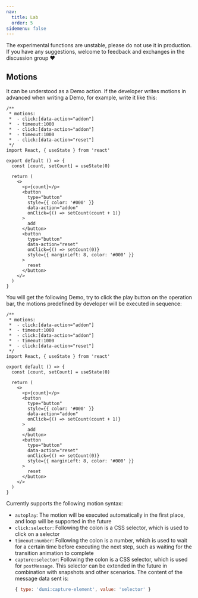 ```yaml
---
nav:
  title: Lab
  order: 5
sidemenu: false
---
```


<Alert>
The experimental functions are unstable, please do not use it in production. If you have any suggestions, welcome to feedback and exchanges in the discussion group ❤
</Alert>

## Motions

It can be understood as a Demo action. If the developer writes motions in advanced when writing a Demo, for example, write it like this:

```tsx | pure
/**
 * motions:
 *  - click:[data-action="addon"]
 *  - timeout:1000
 *  - click:[data-action="addon"]
 *  - timeout:1000
 *  - click:[data-action="reset"]
 */
import React, { useState } from 'react'

export default () => {
  const [count, setCount] = useState(0)

  return (
    <>
      <p>{count}</p>
      <button
        type="button"
        style={{ color: '#000' }}
        data-action="addon"
        onClick={() => setCount(count + 1)}
      >
        add
      </button>
      <button
        type="button"
        data-action="reset"
        onClick={() => setCount(0)}
        style={{ marginLeft: 8, color: '#000' }}
      >
        reset
      </button>
    </>
  )
}
```

You will get the following Demo, try to click the play button on the operation bar, the motions predefined by developer will be executed in sequence:

```tsx
/**
 * motions:
 *  - click:[data-action="addon"]
 *  - timeout:1000
 *  - click:[data-action="addon"]
 *  - timeout:1000
 *  - click:[data-action="reset"]
 */
import React, { useState } from 'react'

export default () => {
  const [count, setCount] = useState(0)

  return (
    <>
      <p>{count}</p>
      <button
        type="button"
        style={{ color: '#000' }}
        data-action="addon"
        onClick={() => setCount(count + 1)}
      >
        add
      </button>
      <button
        type="button"
        data-action="reset"
        onClick={() => setCount(0)}
        style={{ marginLeft: 8, color: '#000' }}
      >
        reset
      </button>
    </>
  )
}
```

Currently supports the following motion syntax:

- `autoplay`: The motion will be executed automatically in the first place, and loop will be supported in the future
- `click:selector`: Following the colon is a CSS selector, which is used to click on a selector
- `timeout:number`: Following the colon is a number, which is used to wait for a certain time before executing the next step, such as waiting for the transition animation to complete
- `capture:selector`: Following the colon is a CSS selector, which is used for `postMessage`. This selector can be extended in the future in combination with snapshots and other scenarios. The content of the message data sent is:
  ```js
  { type: 'dumi:capture-element', value: 'selector' }
  ```
